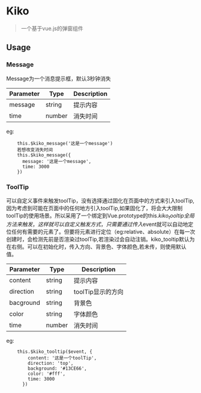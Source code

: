 # Kiko

> 一个基于vue.js的弹窗组件

## Usage

### Message

Message为一个消息提示框，默认3秒钟消失

| Parameter | Type | Description |
| -------- | ------- | ------ |
| message | string | 提示内容 |
| time | number | 消失时间 |

eg:

```
    this.$kiko_message('这是一个message')
    若想改变消失时间
    this.$kiko_message({
      message: '这是一个message',
      time: 3000
    })
```

### ToolTip

可以自定义事件来触发toolTip，没有选择通过固化在页面中的方式来引入toolTip,因为考虑到可能在页面中的任何地方引入toolTip,如果固化了，将会大大限制toolTip的使用场景。所以采用了一个绑定到Vue.prototype的this.$kiko_tooltip全局方法来触发，这样就可以自定义触发方式，只需要通过传入$event就可以自动地定位任何有需要的元素了。但要将元素进行定位（eg:relative、absolute）在每一次创建时，会检测先前是否渲染过toolTip,若渲染过会自动注销。kiko_tooltip默认为在右侧。可以在初始化时，传入方向、背景色、字体颜色,若未传，则使用默认值。

| Parameter | Type | Description |
| --------| ------- | -------- |
| content | string | 提示内容 |
| direction | string | toolTip显示的方向 |
| bacground | string | 背景色 |
| color | string | 字体颜色 |
| time | number | 消失时间 |

eg:

```
    this.$kiko_tooltip($event, {
        content: '这是一个toolTip',
        direction: 'top',
        background: '#13CE66',
        color: '#fff',
        time: 3000
      })
```
